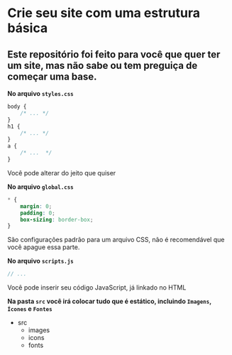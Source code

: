 # Crie seu site com uma estrutura básica

## Este repositório foi feito para você que quer ter um site, mas não sabe ou tem preguiça de começar uma base.

**No arquivo ``styles.css``**
```css
body {
    /* ... */
}
h1 {
    /* ... */
}
a {
    /* ...  */
}
```
Você pode alterar do jeito que quiser

**No arquivo ``global.css``**
```css
* {
    margin: 0;
    padding: 0;
    box-sizing: border-box;
}
```
São configurações padrão para um arquivo CSS, não é recomendável que você apague essa parte.

**No arquivo ``scripts.js``**
```js
// ...
```
Você pode inserir seu código JavaScript, já linkado no HTML

**Na pasta `src` você irá colocar tudo que é estático, incluindo `Imagens`, `Ícones` e `Fontes`**
- src
  - images
  - icons
  - fonts